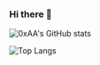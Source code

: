 ### Hi there 👋

<!--
**ericz0g/ericz0g** is a ✨ _special_ ✨ repository because its `README.md` (this file) appears on your GitHub profile.

Here are some ideas to get you started:

- 🔭 I’m currently working on ...
- 🌱 I’m currently learning ...
- 👯 I’m looking to collaborate on ...
- 🤔 I’m looking for help with ...
- 💬 Ask me about ...
- 📫 How to reach me: ...
- 😄 Pronouns: ...
- ⚡ Fun fact: ...
-->

![0xAA's GitHub stats](https://github-readme-stats.vercel.app/api?username=ericz0g&count_private=true&show_icons=true&theme=tokyonight)


![Top Langs](https://github-readme-stats.vercel.app/api/top-langs/?username=ericz0g&count_private=true&show_icons=true&theme=tokyonight)
